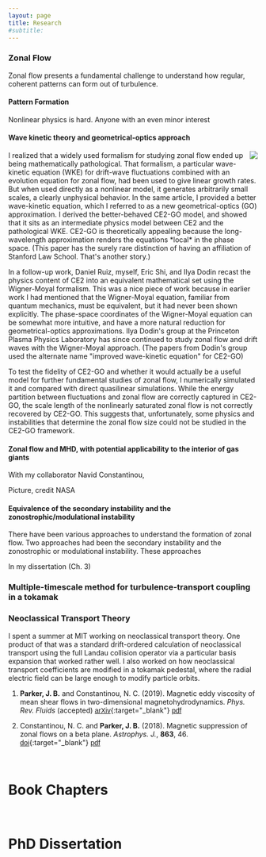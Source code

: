 ```yaml
---
layout: page
title: Research
#subtitle:
---
```


### Zonal Flow
Zonal flow presents a fundamental challenge to understand how regular, coherent patterns can form out of turbulence.

#### Pattern Formation
Nonlinear physics is hard.  Anyone with an even minor interest

#### Wave kinetic theory and geometrical-optics approach
<img style="padding: 0 0 10px 10px; float: right;" src="../img/ZF_theory_hierarchy.png" />
I realized that a widely used formalism for studying zonal flow ended up being mathematically pathological.  That formalism, a particular wave-kinetic equation (WKE) for drift-wave fluctuations combined with an evolution equation for zonal flow, had been used to give linear growth rates.  But when used directly as a nonlinear model, it generates arbitrarily small scales, a clearly unphysical behavior.  In the same article, I provided a better wave-kinetic equation, which I referred to as a new geometrical-optics (GO) approximation.  I derived the better-behaved CE2-GO model, and showed that it sits as an intermediate physics model between CE2 and the pathological WKE.  CE2-GO is theoretically appealing because the long-wavelength approximation renders the equations *local* in the phase space. (This paper has the surely rare distinction of having an affiliation of Stanford Law School.  That's another story.)

In a follow-up work, Daniel Ruiz, myself, Eric Shi, and Ilya Dodin recast the physics content of CE2 into an equivalent mathematical set using the Wigner-Moyal formalism.  This was a nice piece of work because in earlier work I had mentioned that the Wigner-Moyal equation, familiar from quantum mechanics, must be equivalent, but it had never been shown explicitly.  The phase-space coordinates of the Wigner-Moyal equation can be somewhat more intuitive, and have a more natural reduction for geometrical-optics approximations.  Ilya Dodin's group at the Princeton Plasma Physics Laboratory has since continued to study zonal flow and drift waves with the Wigner-Moyal approach. (The papers from Dodin's group used the alternate name "improved wave-kinetic equation" for CE2-GO)

To test the fidelity of CE2-GO and whether it would actually be a useful model for further fundamental studies of zonal flow, I numerically simulated it and compared with direct quasilinear simulations.  While the energy partition between fluctuations and zonal flow are correctly captured in CE2-GO, the scale length of the nonlinearly saturated zonal flow is not correctly recovered by CE2-GO.  This suggests that, unfortunately, some physics and instabilities that determine the zonal flow size could not be studied in the CE2-GO framework.

#### Zonal flow and MHD, with potential applicability to the interior of gas giants
With my collaborator Navid Constantinou, 



Picture, credit NASA

#### Equivalence of the secondary instability and the zonostrophic/modulational instability
There have been various approaches to understand the formation of zonal flow.  Two approaches had been the secondary instability and the zonostrophic or modulational instability.  These approaches 

In my dissertation (Ch. 3)

### Multiple-timescale method for turbulence-transport coupling in a tokamak


### Neoclassical Transport Theory
I spent a summer at MIT working on neoclassical transport theory.  One product of that was a standard drift-ordered calculation of neoclassical transport using the full Landau collision operator via a particular basis expansion that worked rather well.  I also worked on how neoclassical transport coefficients are modified in a tokamak pedestal, where the radial electric field can be large enough to modify particle orbits.

1. **Parker, J. B.** and Constantinou, N. C. (2019). Magnetic eddy viscosity of mean shear flows in two-dimensional magnetohydrodynamics. _Phys. Rev. Fluids_ (accepted) [<span class="btn btn-success btn-xs{{end}}" style="font-family:sans-serif;">arXiv</span>][arxiv:1902.01105]{:target="_blank"} [<span class="btn btn-primary btn-xs{{end}}" style="font-family:sans-serif;">pdf</span>][magneticviscosity2019]

1. Constantinou, N. C. and **Parker, J. B.** (2018). Magnetic suppression of zonal flows on a beta plane. _Astrophys. J._, **863**, 46. [<span class="btn btn-info btn-xs{{end}}" style="font-family:sans-serif;">doi</span>][magneticsuppression2018-doi]{:target="_blank"} [<span class="btn btn-primary btn-xs{{end}}" style="font-family:sans-serif;">pdf</span>][magneticsuppression2018]

<br> 

# Book Chapters

<br>

# PhD Dissertation

[magneticviscosity2019]: magneticviscosity2019.pdf
[magneticsuppression2018]: magneticsuppression2018.pdf

[arxiv:1902.01105]: https://arxiv.org/abs/1902.01105

[magneticsuppression2018-doi]: https://doi.org/10.3847/1538-4357/aace53
